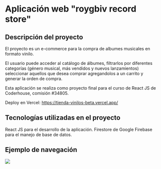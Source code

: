 # Aplicación web "roygbiv record store"

## Descripción del proyecto
El proyecto es un e-commerce para la compra de albumes musicales en formato vinilo.

El usuario puede acceder al catálogo de álbumes, filtrarlos por diferentes categorías (género musical, más vendidos y nuevos lanzamientos) seleccionar aquellos que desea comprar agregandolos a un carrito y generar la orden de compra.

Esta aplicación se realiza como proyecto final para el curso de React JS de Coderhouse, comisión #34805.

Deploy en Vercel: https://tienda-vinilos-beta.vercel.app/

## Tecnologías utilizadas en el proyecto

React JS para el desarrollo de la aplicación.
Firestore de Google Firebase para el manejo de base de datos.

## Ejemplo de navegación

![](https://github.com/acevjuan/tienda-vinilos/ejemplo-navegacion.gif)

